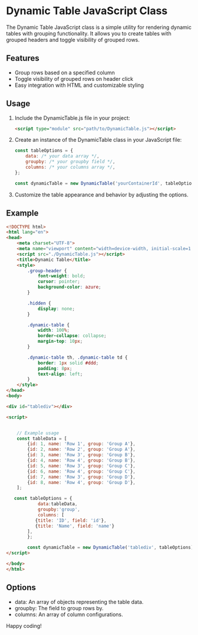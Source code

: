 # Dynamic Table JavaScript Class

The Dynamic Table JavaScript class is a simple utility for rendering dynamic tables with grouping functionality. It allows you to create tables with grouped headers and toggle visibility of grouped rows.

## Features

- Group rows based on a specified column
- Toggle visibility of grouped rows on header click
- Easy integration with HTML and customizable styling

## Usage

1. Include the DynamicTable.js file in your project:

    ```html
    <script type="module" src="path/to/DynamicTable.js"></script>
    ```

2. Create an instance of the DynamicTable class in your JavaScript file:

    ```javascript
    const tableOptions = {
        data: /* your data array */,
        groupby: /* your groupby field */,
        columns: /* your columns array */,
    };

    const dynamicTable = new DynamicTable('yourContainerId', tableOptions);
    ```

3. Customize the table appearance and behavior by adjusting the options.

## Example

```html
<!DOCTYPE html>
<html lang="en">
<head>
    <meta charset="UTF-8">
    <meta name="viewport" content="width=device-width, initial-scale=1.0">
    <script src="./DynamicTable.js"></script>
    <title>Dynamic Table</title>
    <style>
        .group-header {
            font-weight: bold;
            cursor: pointer;
            background-color: azure;
        }

        .hidden {
            display: none;
        }

        .dynamic-table {
            width: 100%;
            border-collapse: collapse;
            margin-top: 10px;
        }

        .dynamic-table th, .dynamic-table td {
            border: 1px solid #ddd;
            padding: 8px;
            text-align: left;
        }
    </style>
</head>
<body>

<div id="tablediv"></div>

<script>


    // Example usage
    const tableData = [
        {id: 1, name: 'Row 1', group: 'Group A'},
        {id: 2, name: 'Row 2', group: 'Group A'},
        {id: 3, name: 'Row 3', group: 'Group B'},
        {id: 4, name: 'Row 4', group: 'Group B'},
        {id: 5, name: 'Row 3', group: 'Group C'},
        {id: 6, name: 'Row 4', group: 'Group C'},
        {id: 7, name: 'Row 3', group: 'Group D'},
        {id: 8, name: 'Row 4', group: 'Group D'},
    ];

   const tableOptions = {
            data:tableData,
            groupby:'group',
            columns: [
           {title: 'ID', field: 'id'},
           {title: 'Name', field: 'name'}
        ],
        };

        const dynamicTable = new DynamicTable('tablediv', tableOptions);
</script>

</body>
</html> 
 ```



## Options

- data: An array of objects representing the table data.
- groupby: The field to group rows by.
- columns: An array of column configurations.

Happy coding!
